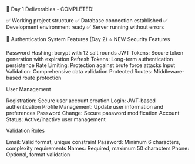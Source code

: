 🎯 Day 1 Deliverables - COMPLETED!

✅ Working project structure
✅ Database connection established
✅ Development environment ready
✅ Server running without errors

🔐 Authentication System Features (Day 2) ⭐ NEW
Security Features

Password Hashing: bcrypt with 12 salt rounds
JWT Tokens: Secure token generation with expiration
Refresh Tokens: Long-term authentication persistence
Rate Limiting: Protection against brute force attacks
Input Validation: Comprehensive data validation
Protected Routes: Middleware-based route protection

User Management

Registration: Secure user account creation
Login: JWT-based authentication
Profile Management: Update user information and preferences
Password Change: Secure password modification
Account Status: Active/inactive user management

Validation Rules

Email: Valid format, unique constraint
Password: Minimum 6 characters, complexity requirements
Names: Required, maximum 50 characters
Phone: Optional, format validation
